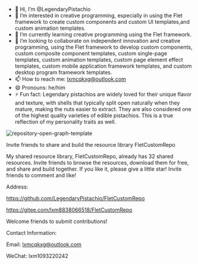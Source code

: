 - 👋 Hi, I’m @LegendaryPistachio
- 👀 I’m interested in creative programming, especially in using the Flet framework to create custom components and custom UI templates,and custom animation templates.
- 🌱 I’m currently learning creative programming using the Flet framework.
- 💞️ I’m looking to collaborate on independent innovation and creative programming, using the Flet framework to develop custom components, custom composite component templates, custom single-page templates, custom animation templates, custom page element effect templates, custom mobile application framework templates, and custom desktop program framework templates.
- 📫 How to reach me: lxmcqkxg@outlook.com
- 😄 Pronouns: he/him
- ⚡ Fun fact: Legendary pistachios are widely loved for their unique flavor and texture, with shells that typically split open naturally when they mature, making the nuts easier to extract. They are also considered one of the highest quality varieties of edible pistachios. This is a true reflection of my personality traits as well.

![repository-open-graph-template](https://github.com/user-attachments/assets/cd1f7142-5f0c-4959-a3d7-d7b2bb8577d6)


Invite friends to share and build the resource library FletCustomRepo

My shared resource library, FletCustomRepo, already has 32 shared resources. Invite friends to browse the resources, download them for free, and share and build together. If you like it, please give a little star! Invite friends to comment and like!

Address:

https://github.com/LegendaryPistachio/FletCustomRepo

https://gitee.com/lxm8838066518/FletCustomRepo

Welcome friends to submit contributions!

Contact Information:

Email: lxmcqkxg@outlook.com

WeChat: lxm1093220242
